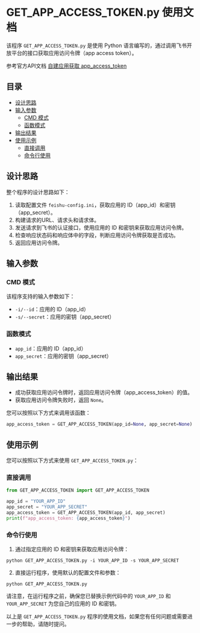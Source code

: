 # GET_APP_ACCESS_TOKEN.py 使用文档

该程序 `GET_APP_ACCESS_TOKEN.py` 是使用 Python 语言编写的，通过调用飞书开放平台的接口获取应用访问令牌（app access token）。

参考官方API文档 [自建应用获取 app_access_token](https://open.feishu.cn/document/server-docs/authentication-management/access-token/app_access_token_internal)

## 目录

- [设计思路](#设计思路)
- [输入参数](#输入参数)
  - [CMD 模式](#cmd-模式)
  - [函数模式](#函数模式)
- [输出结果](#输出结果)
- [使用示例](#使用示例)
  - [直接调用](#直接调用)
  - [命令行使用](#命令行使用)

## 设计思路

整个程序的设计思路如下：

1. 读取配置文件 `feishu-config.ini`，获取应用的 ID（app_id）和密钥（app_secret）。
2. 构建请求的URL、请求头和请求体。
3. 发送请求到飞书的认证接口，使用应用的 ID 和密钥来获取应用访问令牌。
4. 检查响应状态码和响应体中的字段，判断应用访问令牌获取是否成功。
5. 返回应用访问令牌。

## 输入参数

### CMD 模式

该程序支持的输入参数如下：

- `-i/--id`：应用的 ID（app_id）
- `-s/--secret`：应用的密钥（app_secret）

### 函数模式

- `app_id`：应用的 ID（app_id）
- `app_secret`：应用的密钥（app_secret）

## 输出结果

- 成功获取应用访问令牌时，返回应用访问令牌（app_access_token）的值。
- 获取应用访问令牌失败时，返回 `None`。

您可以按照以下方式来调用该函数：

```python
app_access_token = GET_APP_ACCESS_TOKEN(app_id=None, app_secret=None)
```

## 使用示例

您可以按照以下方式来使用 `GET_APP_ACCESS_TOKEN.py`：

### 直接调用

```python
from GET_APP_ACCESS_TOKEN import GET_APP_ACCESS_TOKEN

app_id = "YOUR_APP_ID"
app_secret = "YOUR_APP_SECRET"
app_access_token = GET_APP_ACCESS_TOKEN(app_id, app_secret)
print(f"app_access_token: {app_access_token}")
```

### 命令行使用

1. 通过指定应用的 ID 和密钥来获取应用访问令牌：

```
python GET_APP_ACCESS_TOKEN.py -i YOUR_APP_ID -s YOUR_APP_SECRET
```

2. 直接运行程序，使用默认的配置文件和参数：

```
python GET_APP_ACCESS_TOKEN.py
```

请注意，在运行程序之前，确保您已替换示例代码中的 `YOUR_APP_ID` 和 `YOUR_APP_SECRET` 为您自己的应用的 ID 和密钥。

以上是 `GET_APP_ACCESS_TOKEN.py` 程序的使用文档，如果您有任何问题或需要进一步的帮助，请随时提问。
